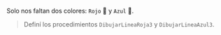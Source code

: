 Solo nos faltan dos colores: `Rojo` :red_circle: y `Azul` :large_blue_circle:.

> Definí los procedimientos `DibujarLineaRoja3` y `DibujarLineaAzul3`.